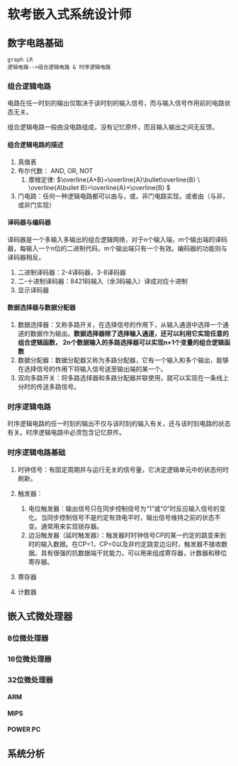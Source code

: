 # 软考嵌入式系统设计师

## 数字电路基础

```mermaid
graph LR
逻辑电路-->组合逻辑电路 & 时序逻辑电路
```

### 组合逻辑电路

电路在任一时刻的输出仅取决于该时刻的输入信号，而与输入信号作用前的电路状态无关。

组合逻辑电路一般由没电路组成，没有记忆原件，而且输入输出之间无反馈。

#### 组合逻辑电路的描述

1. 真值表
2. 布尔代数： AND, OR, NOT
   1. 摩根定律: $\overline{A+B}=\overline{A}\bullet\overline{B} \\ \overline{A\bullet B}=\overline{A}+\overline{B} $
3. 门电路：任何一种逻辑电路都可以由与，或，非门电路实现，或者由（与非，或非门实现）

#### 译码器与编码器

译码器是一个多输入多输出的组合逻辑网络，对于n个输入端，m个输出端的译码器，每输入一个n位的二进制代码，m个输出端只有一个有效。编码器的功能则与译码器相反。

1. 二进制译码器：2-4译码器，3-8译码器
2. 二-十进制译码器：8421码输入（余3码输入）译成对应十进制
3. 显示译码器

#### 数据选择器与数据分配器

1. 数据选择器：又称多路开关，在选择信号的作用下，从输入通道中选择一个通道的数据作为输出。**数据选择器除了选择输入通道，还可以利用它实现任意的组合逻辑函数， 2n个数据输入的多路选择器可以实现n+1个变量的组合逻辑函数**
2. 数据分配器：数据分配器又称为多路分配器，它有一个输入和多个输出，能够在选择信号的作用下将输入信号送至输出端的某一个。
3. 双向多路开关：将多路选择器和多路分配器并联使用，就可以实现在一条线上分时的传送多路信号。

### 时序逻辑电路

时序逻辑电路的任一时刻的输出不仅与该时刻的输入有关，还与该时刻电路的状态有关。时序逻辑电路中必须包含记忆原件。

### 时序逻辑电路基础

1. 时钟信号：有固定周期并与运行无关的信号量，它决定逻辑单元中的状态何时刷新。
2. 触发器：

   1. 电位触发器：输出信号只在同步控制信号为“1”或“0”时反应输入信号的变化。当同步控制信号不是约定有效电平时，输出信号维持之前的状态不变。通常用来实现锁存器。
   2. 边沿触发器（延时触发器）：触发器时时钟信号CP的某一约定的跳变来到时的输入数据。在CP=1，CP=0以及非约定跳变边沿时，触发器不接收数据。具有很强的抗数据端干扰能力，可以用来组成寄存器，计数器和移位寄存器。

3. 寄存器
4. 计数器

## 嵌入式微处理器

### 8位微处理器



### 16位微处理器



### 32位微处理器

#### ARM

#### MIPS

#### POWER PC



## 系统分析

